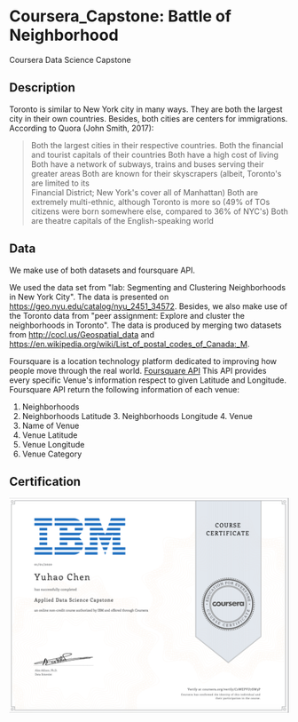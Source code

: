 # Coursera_Capstone: Battle of Neighborhood
Coursera Data Science Capstone

## Description

Toronto is similar to New York city in many ways. They are both the largest city in their own countries. Besides, both cities are centers for immigrations. According to Quora (John Smith, 2017):

> Both the largest cities in their respective countries.
> Both the financial and tourist capitals of their countries
> Both have a high cost of living
> Both have a network of subways, trains and buses serving their greater areas
> Both are known for their skyscrapers (albeit, Toronto's are limited to its  
> Financial District;
> New York's cover all of Manhattan)
> Both are extremely multi-ethnic, although Toronto is more so (49% of TOs
> citizens were born
> somewhere else, compared to 36% of NYC's)
> Both are theatre capitals of the English-speaking world


## Data

We make use of both datasets and foursquare API.

We used the data set from "lab: Segmenting and Clustering Neighborhoods in New York City". The data is presented on https://geo.nyu.edu/catalog/nyu_2451_34572.
Besides, we also make use of the Toronto data from "peer assignment: Explore and cluster the neighborhoods in Toronto". The data is produced by merging two datasets from http://cocl.us/Geospatial_data and https://en.wikipedia.org/wiki/List_of_postal_codes_of_Canada:_M.

Foursquare is a location technology platform dedicated to improving how people move through the real world. [Foursquare API](https://developer.foursquare.com/) This API provides every specific Venue's information respect to given Latitude and Longitude. Foursquare API return the following information of each venue:

1. Neighborhoods
2. Neighborhoods Latitude 3. Neighborhoods Longitude 4. Venue
5. Name of Venue
6. Venue Latitude
7. Venue Longitude
8. Venue Category

##

## Certification
![Image](https://github.com/AkazaAkane/Coursera_Capstone/blob/master/other/capstone.png)
